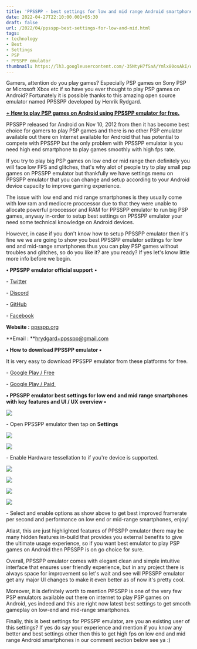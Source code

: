 ```yaml
---
title: 'PPSSPP - best settings for low and mid range Android smartphones.'
date: 2022-04-27T22:10:00.001+05:30
draft: false
url: /2022/04/ppsspp-best-settings-for-low-and-mid.html
tags: 
- technology
- Best
- Settings
- PSP
- PPSSPP emulator
thumbnail: https://lh3.googleusercontent.com/-35NtyH7fSaA/Ymlx80osAkI/AAAAAAAAKa8/4kY3tvzHBgUTqs7BLGTrZjCJwGVHmI2JQCNcBGAsYHQ/s1600/1651077615766665-0.png
---
```


  

  

Gamers, attention do you play games? Especially PSP games on Sony PSP or Microsoft Xbox etc if so have you ever thought to play PSP games on Android? Fortunately it is possible thanks to this amazing open source emulator named PPSSPP developed by Henrik Rydgard.

  

**[\+ How to play PSP games on Android using PPSSPP emulator for free.](https://www.techtracker.in/2022/04/how-to-play-psp-games-on-android-using.html)**

  

PPSSPP released for Android on Nov 10, 2012 from then it has become best choice for gamers to play PSP games and there is no other PSP emulator available out there on Internet available for Android that has potential to compete with PPSSPP but the only problem with PPSSPP emulator is you need high end smartphone to play games smoothly with high fps rate.

  

If you try to play big PSP games on low end or mid range then definitely you will face low FPS and glitches, that's why alot of people try to play small psp games on PPSSPP emulator but thankfully we have settings menu on PPSSPP emulator that you can change and setup according to your Android device capacity to improve gaming experience.

  

The issue with low end and mid range smartphones is they usually come with low ram and mediocre proccessor due to that they were unable to allocate powerful proccessor and RAM for PPSSPP emulator to run big PSP games, anyway in-order to setup best settings on PPSSPP emulator your need some technical knowledge on Android devices.

  

However, in case if you don't know how to setup PPSSPP emulator then it's fine we we are going to show you best PPSSPP emulator settings for low end and mid-range smartphones thus you can play PSP games without troubles and glitches, so do you like it? are you ready? If yes let's know little more info before we begin.

  

**• PPSSPP emulator official support** •

  

\- [Twitter](https://twitter.com/PPSSPP_emu)

\- [Discord](https://discord.gg/5NJB6dD)

\- [GitHub](https://github.com/hrydgard/ppsspp)

\- [Facebook](https://www.facebook.com/pages/Ppsspp/343006152466916)

  

**Website :** [ppsspp.org](http://PPSSPP.org)

**Email : **[hrydgard+ppsspp@gmail.com](mailto:hrydgard+ppsspp@gmail.com)

  

**• How to download PPSSPP emulator •**

It is very easy to download PPSSPP emulator from these platforms for free.

  

\- [Google Play / Free](https://play.google.com/store/apps/details?id=org.ppsspp.ppsspp)

\- [Google Play / Paid ](https://play.google.com/store/apps/details?id=org.ppsspp.ppssppgold)

  

**• PPSSPP emulator best settings for low end and mid range smartphones with key features and UI / UX overview •**

 **![](https://lh3.googleusercontent.com/-tIVHEvpgZ2U/Ymlx78TeYYI/AAAAAAAAKa4/vsyiuzlVdHw7jK6g5c2nfPK2UZI08GofACNcBGAsYHQ/s1600/1651077612184084-1.png)** 

\- Open PPSSPP emulator then tap on **Settings**

 **![](https://lh3.googleusercontent.com/-1RgG0GGsemg/Ymlx7GVG37I/AAAAAAAAKa0/YejkXN8ARj4tp16Opz0VmKAhr500I-28QCNcBGAsYHQ/s1600/1651077608088732-2.png)** 

 **![](https://lh3.googleusercontent.com/--zNsDShwgY4/Ymlx5xbKWyI/AAAAAAAAKaw/uk8Q8oiu3Pc0VqTZ2l-7TfzhvJZYBEi0wCNcBGAsYHQ/s1600/1651077603792229-3.png)** 

\- Enable Hardware tessellation to if you're device is supported.

  

 **![](https://lh3.googleusercontent.com/-D-e5c9y4CJY/Ymlx45aDj5I/AAAAAAAAKas/J1_ykKmdYLUWqF0c4PRKoKszM4D_5lfHwCNcBGAsYHQ/s1600/1651077599959840-4.png)** 

 **![](https://lh3.googleusercontent.com/-1F_fnFpa78E/Ymlx31INwWI/AAAAAAAAKao/eDuBCmE_oiINjtSYzjOE9Ei0k59xk9HngCNcBGAsYHQ/s1600/1651077596017493-5.png)** 

 **![](https://lh3.googleusercontent.com/-NCe4egTEkoQ/Ymlx2_Pw1ZI/AAAAAAAAKak/t33XweIy3vgHH0ZNB11WlWFOk4Le-AK1QCNcBGAsYHQ/s1600/1651077592150144-6.png)** 

 **![](https://lh3.googleusercontent.com/-KdOtH18KgLY/Ymlx16fPOII/AAAAAAAAKag/LOEkgemSGjcBXkErOfQ2-b-_ATcWjxacACNcBGAsYHQ/s1600/1651077586780314-7.png)** 

\- Select and enable options as show above to get best improved framerate per second and performance on low end or mid-range smartphones, enjoy!

  

Atlast, this are just highlighted features of PPSSPP emulator there may be many hidden features in-build that provides you external benefits to give the ultimate usage experience, so if you want best emulator to play PSP games on Android then PPSSPP is on go choice for sure.

  

Overall, PPSSPP emulator comes with elegant clean and simple intuitive interface that ensures user friendly experience, but in any project there is always space for improvement so let's wait and see will PPSSPP emulator get any major UI changes to make it even better as of now it's pretty cool.

  

Moreover, it is definitely worth to mention PPSSPP is one of the very few PSP emulators available out there on internet to play PSP games on Android, yes indeed and this are right now latest best settings to get smooth gameplay on low-end and mid-range smartphones.

  

Finally, this is best settings for PPSSPP emulator, are you an existing user of this settings? If yes do say your experience and mention if you know any better and best settings other then this to get high fps on low end and mid range Android smartphones in our comment section below see ya :)